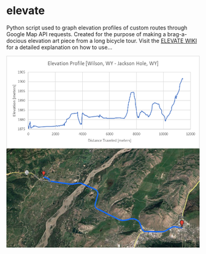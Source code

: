 # elevate
Python script used to graph elevation profiles of custom routes through Google Map API requests.  Created for the purpose of making a brag-a-docious elevation art piece from a long bicycle tour.  Visit the [ELEVATE WIKI](https://github.com/cbrum11/elevate/wiki) for a detailed explanation on how to use...

<p align="center">
<img src="https://github.com/cbrum11/elevate/blob/master/IMG/Route_Profile_Combined.png?raw=true" height="500">
</p>
